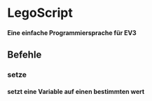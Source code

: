 # LegoScript

 #### Eine einfache Programmiersprache für EV3

## Befehle

### setze

 #### setzt eine Variable auf einen bestimmten wert
 
 